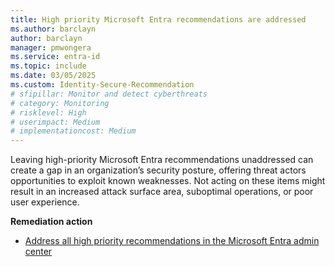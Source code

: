 ```yaml
---
title: High priority Microsoft Entra recommendations are addressed
ms.author: barclayn
author: barclayn
manager: pmwongera
ms.service: entra-id
ms.topic: include
ms.date: 03/05/2025
ms.custom: Identity-Secure-Recommendation
# sfipillar: Monitor and detect cyberthreats
# category: Monitoring
# risklevel: High
# userimpact: Medium
# implementationcost: Medium
---
```

Leaving high-priority Microsoft Entra recommendations unaddressed can create a gap in an organization’s security posture, offering threat actors opportunities to exploit known weaknesses. Not acting on these items might result in an increased attack surface area, suboptimal operations, or poor user experience. 

**Remediation action**

- [Address all high priority recommendations in the Microsoft Entra admin center](/entra/identity/monitoring-health/overview-recommendations#how-does-it-work)
